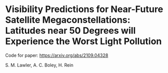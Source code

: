 # Visibility Predictions for Near-Future Satellite Megaconstellations: Latitudes near 50 Degrees will Experience the Worst Light Pollution

Code for paper: https://arxiv.org/abs/2109.04328

S. M. Lawler, A. C. Boley, H. Rein

